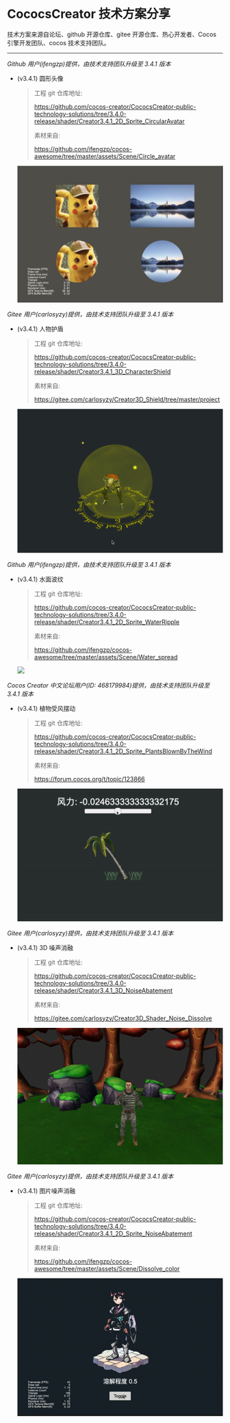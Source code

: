 # CococsCreator 技术方案分享

 技术方案来源自论坛、github 开源仓库、gitee 开源仓库、热心开发者、Cocos 引擎开发团队、cocos 技术支持团队。

---
*Github 用户(ifengzp)提供，由技术支持团队升级至 3.4.1 版本*

* (v3.4.1) 圆形头像

  > 工程 git 仓库地址: 
  >
  > https://github.com/cocos-creator/CococsCreator-public-technology-solutions/tree/3.4.0-release/shader/Creator3.4.1_2D_Sprite_CircularAvatar
  >
  > 素材来自: 
  >
  > https://github.com/ifengzp/cocos-awesome/tree/master/assets/Scene/Circle_avatar
  
  <img src = "../image/20211208/2021120801.jpg">



*Gitee 用户(carlosyzy)提供，由技术支持团队升级至 3.4.1 版本*

* (v3.4.1) 人物护盾

  > 工程 git 仓库地址: 
  >
  > https://github.com/cocos-creator/CococsCreator-public-technology-solutions/tree/3.4.0-release/shader/Creator3.4.1_3D_CharacterShield
  >
  > 素材来自: 
  >
  > https://gitee.com/carlosyzy/Creator3D_Shield/tree/master/project
  
  <img src = "../gif/20211209/2021120901.gif">



*Github 用户(ifengzp)提供，由技术支持团队升级至 3.4.1 版本*

* (v3.4.1) 水面波纹

  > 工程 git 仓库地址: 
  >
  > https://github.com/cocos-creator/CococsCreator-public-technology-solutions/tree/3.4.0-release/shader/Creator3.4.1_2D_Sprite_WaterRipple
  >
  > 素材来自: 
  >
  > https://github.com/ifengzp/cocos-awesome/tree/master/assets/Scene/Water_spread
  
  <img src = "../gif/20211209/2021120902.gif">



*Cocos Creator 中文论坛用户(ID: 468179984)提供，由技术支持团队升级至 3.4.1 版本*

* (v3.4.1) 植物受风摆动

  > 工程 git 仓库地址: 
  >
  > https://github.com/cocos-creator/CococsCreator-public-technology-solutions/tree/3.4.0-release/shader/Creator3.4.1_2D_Sprite_PlantsBlownByTheWind
  >
  > 素材来自: 
  >
  > https://forum.cocos.org/t/topic/123866
  
  <img src = "../gif/20211209/2021120903.gif">


*Gitee 用户(carlosyzy)提供，由技术支持团队升级至 3.4.1 版本*

* (v3.4.1) 3D 噪声消融

  > 工程 git 仓库地址: 
  >
  > https://github.com/cocos-creator/CococsCreator-public-technology-solutions/tree/3.4.0-release/shader/Creator3.4.1_3D_NoiseAbatement
  >
  > 素材来自: 
  >
  > https://gitee.com/carlosyzy/Creator3D_Shader_Noise_Dissolve
  
  <img src = "../gif/20211210/2021121001.gif">



*Gitee 用户(carlosyzy)提供，由技术支持团队升级至 3.4.1 版本*

* (v3.4.1) 图片噪声消融

  > 工程 git 仓库地址: 
  >
  > https://github.com/cocos-creator/CococsCreator-public-technology-solutions/tree/3.4.0-release/shader/Creator3.4.1_2D_Sprite_NoiseAbatement
  >
  > 素材来自: 
  >
  > https://github.com/ifengzp/cocos-awesome/tree/master/assets/Scene/Dissolve_color
  
  <img src = "../gif/20220221/2022022101.gif">